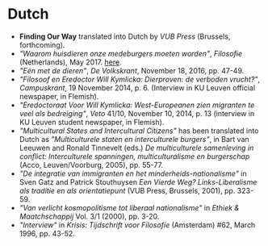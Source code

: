 # Dutch

- **Finding Our Way** translated into Dutch by _VUB Press_ (Brussels, forthcoming).
- _"Waarom huisdieren onze medeburgers moeten worden"_, _Filosofie_ (Netherlands), May 2017\. [here](https://www.filosofie.nl/nl/artikel/47602/waarom-huisdieren-onze-medeburgers-moeten-worden.html/).
- _"Eén met de dieren"_, _De Volkskrant_, November 18, 2016, pp. 47-49.
- _"Filosoof en Eredoctor Will Kymlicka: Dierproven: de verboden vrucht?"_, _Campuskrant_, 19 November 2014, p. 6\. (Interview in KU Leuven official newspaper, in Flemish).
- _"Eredoctoraat Voor Will Kymlicka: West-Europeanen zien migranten te veel als bedreiging"_, _Veto_ 41/10, November 10, 2014, p. 13 (interview in KU Leuven student newspaper, in Flemish).
- _"Multicultural States and Intercultural Citizens"_ has been translated into Dutch as _"Multiculturele staten en interculturele burgers"_, in Bart van Leeuwen and Ronald Tinnevelt (eds.) _De multiculturele samenleving in conflict: Interculturele spanningen, multiculturalisme en burgerschap_ (Acco, Leuven/Voorburg, 2005), pp. 55-77.
- _"De integratie van immigranten en het minderheids-nationalisme"_ in Sven Gatz and Patrick Stouthuysen _Een Vierde Weg? Links-Liberalisme als traditie en als orientatiepunt_ (VUB Press, Brussels, 2001), pp. 323-59.
- _"Van verlicht kosmopolitisme tot liberaal nationalisme"_ in _Ethiek & Maatchschappij_ Vol. 3/1 (2000), pp. 3-20.
- _"Interview"_ in _Krisis: Tijdschrift voor Filosofie_ (Amsterdam) #62, March 1996, pp. 43-52.
